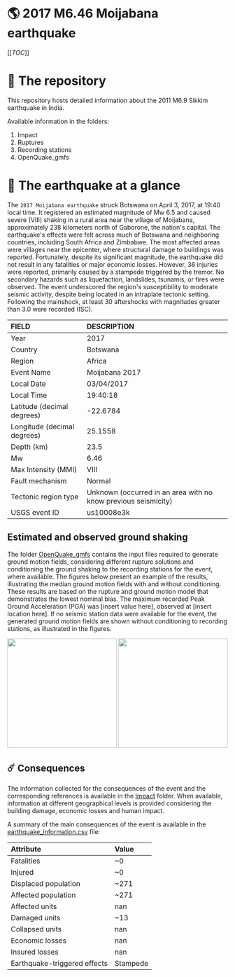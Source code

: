 # 🌎 2017 M6.46 Moijabana earthquake
[[_TOC_]]

# 📂 The repository

This repository hosts detailed information about the 2011 M6.9 Sikkim earthquake in India.

Available information in the folders:

1. Impact
2. Ruptures
3. Recording stations
4. OpenQuake_gmfs


# 🚀 The earthquake at a glance 

The `2017 Moijabana earthquake` struck Botswana on April 3, 2017, at 19:40 local time. It registered an estimated magnitude of Mw 6.5 and caused severe (VIII) shaking in a rural area near the village of Moijabana, approximately 238 kilometers north of Gaborone, the nation's capital. The earthquake's effects were felt across much of Botswana and neighboring countries, including South Africa and Zimbabwe. The most affected areas were villages near the epicenter, where structural damage to buildings was reported. Fortunately, despite its significant magnitude, the earthquake did not result in any fatalities or major economic losses. However, 36 injuries were reported, primarily caused by a stampede triggered by the tremor. No secondary hazards such as liquefaction, landslides, tsunamis, or fires were observed. The event underscored the region's susceptibility to moderate seismic activity, despite being located in an intraplate tectonic setting. Following the mainshock, at least 30 aftershocks with magnitudes greater than 3.0 were recorded (ISC).

| FIELD | DESCRIPTION |
|:-------|:-------------|
| Year | 2017 |
| Country | Botswana |
| Region | Africa |
| Event Name | Moijabana 2017 |
| Local Date | 03/04/2017 |
| Local Time | 19:40:18 |
| Latitude (decimal degrees) | -22.6784 |
| Longitude (decimal degrees) | 25.1558 |
| Depth (km) | 23.5 |
| Mw | 6.46 |
| Max Intensity (MMI) | VIII |
| Fault mechanism | Normal |
| Tectonic region type | Unknown (occurred in an area with no know previous seismicity) |
| USGS event ID | us10008e3k |

## Estimated and observed ground shaking

The folder [OpenQuake_gmfs](./OpenQuake_gmfs/) contains the input files required to generate ground motion fields, considering different rupture solutions and conditioning the ground shaking to the recording stations for the event, where available. The figures below present an example of the results, illustrating the median ground motion fields with and without conditioning. These results are based on the rupture and ground motion model that demonstrates the lowest nominal bias. The maximum recorded Peak Ground Acceleration (PGA) was [insert value here], observed at [insert location here]. If no seismic station data were available for the event, the generated ground motion fields are shown without conditioning to recording stations, as illustrated in the figures.

<img src="./4.OpenQuake_gmfs/median_gmf_stations_none.png" height="250">
<img src="./4.OpenQuake_gmfs/median_gmf_stations_all.png" height="250">

## ☄️ Consequences

The information collected for the consequences of the event and the corresponding references is available in the [Impact](./Impact) folder. When available, information at different geographical levels is provided considering the building damage, economic losses and human impact.

A summary of the main consequences of the event is available in the [earthquake_information.csv](./earthquake_information.csv) file:

| Attribute | Value |
|:-------|:-------------|
| Fatalities | ~0 |
| Injured | ~0 |
| Displaced population | ~271 |
| Affected population | ~271 |
| Affected units | nan |
| Damaged units | ~13  |
| Collapsed units | nan |
| Economic losses | nan |
| Insured losses | nan |
| Earthquake-triggered effects | Stampede |